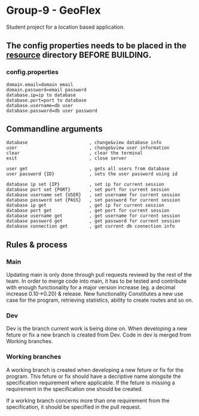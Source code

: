 # Group-9 - GeoFlex
Student project for a location based application.
## The config properties needs to be placed in the [resource](https://github.com/GabrielModin/Group-9/tree/Dev/GeoFlex/src/main/resources) directory BEFORE BUILDING.
### config.properties
```
domain.email=domain email
domain.password=email password
database.ip=ip to database
database.port=port to database
database.username=db user
database.password=db user password
```
## Commandline arguments
```
database                       , change&view database info
user                           , change&view user information
clear                          , clear the terminal
exit                           , close server

user get                       , gets all users from database
user password {ID}             , sets the user password using id

database ip set {IP}           , set ip for current session
database port set {PORT}       , set port for current session
database username set {USER}   , set username for current session
database password set {PASS}   , set password for current session
database ip get                , get ip for current session
database port get              , get port for current session
database username get          , get username for current session
database password get          , get password for current session
database connection get        , get current db connection info
```

## Rules & process
### Main
Updating main is only done through pull requests reviewd by the rest of the team.
In order to merge code into main, it has to be tested and contribute with enough functionality for
a major version increase (eg. a decimal increase 0.10->0.20) & release.
New functionality Constitutes a new use case for the program, retrieving statistics, ability to create routes and so on.

### Dev
Dev is the branch current work is being done on.
When developing a new feture or fix a new branch is created from Dev.
Code in dev is merged from Working branches.

### Working branches
A working branch is created when developing a new feture or fix for the program.
This feture or fix should have a decriptive name alongsite the specification requirement where applicable.
If the feture is missing a requirement in the specification one should be created.

If a working branch concerns more than one requirement from the specification, it should be specified in the pull request.

